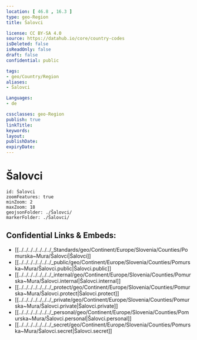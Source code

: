 ```yaml
---
location: [ 46.8 , 16.3 ] 
type: geo-Region
title: Šalovci

license: CC BY-SA 4.0
source: https://datahub.io/core/country-codes
isDeleted: false
isReadOnly: false
draft: false
confidential: public

tags:
- geo/Country/Region
aliases:
- Šalovci

Languages:
- de

cssclasses: geo-Region
publish: true
linkTitle: 
keywords: 
layout: 
publishDate: 
expiryDate: 
---
```


# Šalovci

```leaflet
id: Šalovci
zoomFeatures: true 
minZoom: 2 
maxZoom: 18
geojsonFolder: ./Šalovci/
markerFolder: ./Šalovci/
```


## Confidential Links & Embeds: 
- [[../../../../../../../_Standards/geo/Continent/Europe/Slovenia/Counties/Pomurska~Mura/Šalovci|Šalovci]] 
- [[../../../../../../../_public/geo/Continent/Europe/Slovenia/Counties/Pomurska~Mura/Šalovci.public|Šalovci.public]] 
- [[../../../../../../../_internal/geo/Continent/Europe/Slovenia/Counties/Pomurska~Mura/Šalovci.internal|Šalovci.internal]] 
- [[../../../../../../../_protect/geo/Continent/Europe/Slovenia/Counties/Pomurska~Mura/Šalovci.protect|Šalovci.protect]] 
- [[../../../../../../../_private/geo/Continent/Europe/Slovenia/Counties/Pomurska~Mura/Šalovci.private|Šalovci.private]] 
- [[../../../../../../../_personal/geo/Continent/Europe/Slovenia/Counties/Pomurska~Mura/Šalovci.personal|Šalovci.personal]] 
- [[../../../../../../../_secret/geo/Continent/Europe/Slovenia/Counties/Pomurska~Mura/Šalovci.secret|Šalovci.secret]] 


